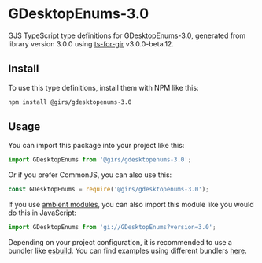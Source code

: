 
# GDesktopEnums-3.0

GJS TypeScript type definitions for GDesktopEnums-3.0, generated from library version 3.0.0 using [ts-for-gir](https://github.com/gjsify/ts-for-gjs) v3.0.0-beta.12.

## Install

To use this type definitions, install them with NPM like this:
```bash
npm install @girs/gdesktopenums-3.0
```

## Usage

You can import this package into your project like this:
```ts
import GDesktopEnums from '@girs/gdesktopenums-3.0';
```

Or if you prefer CommonJS, you can also use this:
```ts
const GDesktopEnums = require('@girs/gdesktopenums-3.0');
```

If you use [ambient modules](https://github.com/gjsify/ts-for-gir/tree/main/packages/cli#ambient-modules), you can also import this module like you would do this in JavaScript:

```ts
import GDesktopEnums from 'gi://GDesktopEnums?version=3.0';
```

Depending on your project configuration, it is recommended to use a bundler like [esbuild](https://esbuild.github.io/). You can find examples using different bundlers [here](https://github.com/gjsify/ts-for-gir/tree/main/examples).